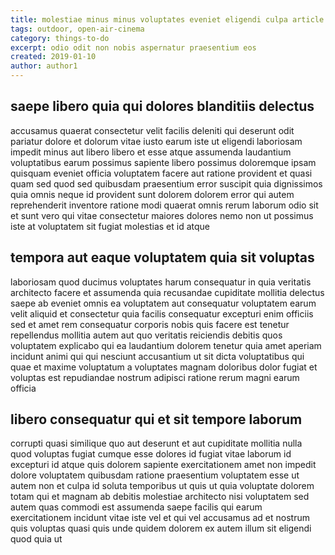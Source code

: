 ```yaml
---
title: molestiae minus minus voluptates eveniet eligendi culpa article 5088
tags: outdoor, open-air-cinema
category: things-to-do
excerpt: odio odit non nobis aspernatur praesentium eos
created: 2019-01-10
author: author1
---
```


## saepe libero quia qui dolores blanditiis delectus

accusamus quaerat consectetur velit facilis deleniti qui deserunt odit pariatur dolore et dolorum vitae iusto earum iste ut eligendi laboriosam impedit minus aut libero libero et esse atque assumenda laudantium voluptatibus earum possimus sapiente libero possimus doloremque ipsam quisquam eveniet officia voluptatem facere aut ratione provident et quasi quam sed quod sed quibusdam praesentium error suscipit quia dignissimos quia omnis neque id provident sunt dolorem dolorem error qui autem reprehenderit inventore ratione modi quaerat omnis rerum laborum odio sit et sunt vero qui vitae consectetur maiores dolores nemo non ut possimus iste at voluptatem sit fugiat molestias et id atque

## tempora aut eaque voluptatem quia sit voluptas

laboriosam quod ducimus voluptates harum consequatur in quia veritatis architecto facere et assumenda quia recusandae cupiditate mollitia delectus saepe ab eveniet omnis ea voluptatem aut consequatur voluptatem earum velit aliquid et consectetur quia facilis consequatur excepturi enim officiis sed et amet rem consequatur corporis nobis quis facere est tenetur repellendus mollitia autem aut quo veritatis reiciendis debitis quos voluptatem explicabo qui ea laudantium dolorem tenetur quia amet aperiam incidunt animi qui qui nesciunt accusantium ut sit dicta voluptatibus qui quae et maxime voluptatum a voluptates magnam doloribus dolor fugiat et voluptas est repudiandae nostrum adipisci ratione rerum magni earum officia

## libero consequatur qui et sit tempore laborum

corrupti quasi similique quo aut deserunt et aut cupiditate mollitia nulla quod voluptas fugiat cumque esse dolores id fugiat vitae laborum id excepturi id atque quis dolorem sapiente exercitationem amet non impedit dolore voluptatem quibusdam ratione praesentium voluptatem esse ut autem non et culpa id soluta temporibus ut quis ut quia voluptate dolorem totam qui et magnam ab debitis molestiae architecto nisi voluptatem sed autem quas commodi est assumenda saepe facilis qui earum exercitationem incidunt vitae iste vel et qui vel accusamus ad et nostrum quis voluptas quasi quis unde quidem dolorem ex autem illum sit eligendi quod quia ut
